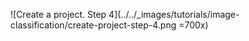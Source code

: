 ![Create a project. Step 4](../../_images/tutorials/image-classification/create-project-step-4.png =700x)
